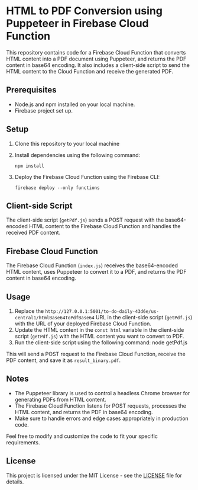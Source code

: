 # HTML to PDF Conversion using Puppeteer in Firebase Cloud Function

This repository contains code for a Firebase Cloud Function that converts HTML content into a PDF document using Puppeteer, and returns the PDF content in base64 encoding. It also includes a client-side script to send the HTML content to the Cloud Function and receive the generated PDF.

## Prerequisites

- Node.js and npm installed on your local machine.
- Firebase project set up.

## Setup

1. Clone this repository to your local machine
2. Install dependencies using the following command:

   ```
   npm install
   ```
3. Deploy the Firebase Cloud Function using the Firebase CLI:

   ```
   firebase deploy --only functions
   ```

## Client-side Script

The client-side script (`getPdf.js`) sends a POST request with the base64-encoded HTML content to the Firebase Cloud Function and handles the received PDF content.

## Firebase Cloud Function

The Firebase Cloud Function (`index.js`) receives the base64-encoded HTML content, uses Puppeteer to convert it to a PDF, and returns the PDF content in base64 encoding.

## Usage

1. Replace the `http://127.0.0.1:5001/to-do-daily-43d6e/us-central1/htmlBase64ToPdfBase64` URL in the client-side script (`getPdf.js`) with the URL of your deployed Firebase Cloud Function.
2. Update the HTML content in the `const html` variable in the client-side script (`getPdf.js`) with the HTML content you want to convert to PDF.
3. Run the client-side script using the following command: node getPdf.js

This will send a POST request to the Firebase Cloud Function, receive the PDF content, and save it as `result_binary.pdf`.

## Notes

- The Puppeteer library is used to control a headless Chrome browser for generating PDFs from HTML content.
- The Firebase Cloud Function listens for POST requests, processes the HTML content, and returns the PDF in base64 encoding.
- Make sure to handle errors and edge cases appropriately in production code.

Feel free to modify and customize the code to fit your specific requirements.

## License

This project is licensed under the MIT License - see the [LICENSE](LICENSE) file for details.

